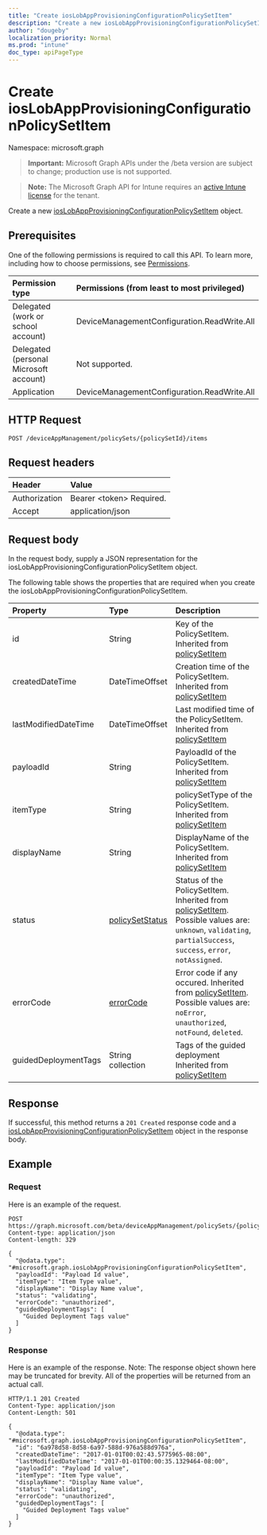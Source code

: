 ```yaml
---
title: "Create iosLobAppProvisioningConfigurationPolicySetItem"
description: "Create a new iosLobAppProvisioningConfigurationPolicySetItem object."
author: "dougeby"
localization_priority: Normal
ms.prod: "intune"
doc_type: apiPageType
---
```


# Create iosLobAppProvisioningConfigurationPolicySetItem

Namespace: microsoft.graph

> **Important:** Microsoft Graph APIs under the /beta version are subject to change; production use is not supported.

> **Note:** The Microsoft Graph API for Intune requires an [active Intune license](https://go.microsoft.com/fwlink/?linkid=839381) for the tenant.

Create a new [iosLobAppProvisioningConfigurationPolicySetItem](../resources/intune-policyset-ioslobappprovisioningconfigurationpolicysetitem.md) object.

## Prerequisites
One of the following permissions is required to call this API. To learn more, including how to choose permissions, see [Permissions](/graph/permissions-reference).

|Permission type|Permissions (from least to most privileged)|
|:---|:---|
|Delegated (work or school account)|DeviceManagementConfiguration.ReadWrite.All|
|Delegated (personal Microsoft account)|Not supported.|
|Application|DeviceManagementConfiguration.ReadWrite.All|

## HTTP Request
<!-- {
  "blockType": "ignored"
}
-->
``` http
POST /deviceAppManagement/policySets/{policySetId}/items
```

## Request headers
|Header|Value|
|:---|:---|
|Authorization|Bearer &lt;token&gt; Required.|
|Accept|application/json|

## Request body
In the request body, supply a JSON representation for the iosLobAppProvisioningConfigurationPolicySetItem object.

The following table shows the properties that are required when you create the iosLobAppProvisioningConfigurationPolicySetItem.

|Property|Type|Description|
|:---|:---|:---|
|id|String|Key of the PolicySetItem. Inherited from [policySetItem](../resources/intune-policyset-policysetitem.md)|
|createdDateTime|DateTimeOffset|Creation time of the PolicySetItem. Inherited from [policySetItem](../resources/intune-policyset-policysetitem.md)|
|lastModifiedDateTime|DateTimeOffset|Last modified time of the PolicySetItem. Inherited from [policySetItem](../resources/intune-policyset-policysetitem.md)|
|payloadId|String|PayloadId of the PolicySetItem. Inherited from [policySetItem](../resources/intune-policyset-policysetitem.md)|
|itemType|String|policySetType of the PolicySetItem. Inherited from [policySetItem](../resources/intune-policyset-policysetitem.md)|
|displayName|String|DisplayName of the PolicySetItem. Inherited from [policySetItem](../resources/intune-policyset-policysetitem.md)|
|status|[policySetStatus](../resources/intune-policyset-policysetstatus.md)|Status of the PolicySetItem. Inherited from [policySetItem](../resources/intune-policyset-policysetitem.md). Possible values are: `unknown`, `validating`, `partialSuccess`, `success`, `error`, `notAssigned`.|
|errorCode|[errorCode](../resources/intune-policyset-errorcode.md)|Error code if any occured. Inherited from [policySetItem](../resources/intune-policyset-policysetitem.md). Possible values are: `noError`, `unauthorized`, `notFound`, `deleted`.|
|guidedDeploymentTags|String collection|Tags of the guided deployment Inherited from [policySetItem](../resources/intune-policyset-policysetitem.md)|



## Response
If successful, this method returns a `201 Created` response code and a [iosLobAppProvisioningConfigurationPolicySetItem](../resources/intune-policyset-ioslobappprovisioningconfigurationpolicysetitem.md) object in the response body.

## Example

### Request
Here is an example of the request.
``` http
POST https://graph.microsoft.com/beta/deviceAppManagement/policySets/{policySetId}/items
Content-type: application/json
Content-length: 329

{
  "@odata.type": "#microsoft.graph.iosLobAppProvisioningConfigurationPolicySetItem",
  "payloadId": "Payload Id value",
  "itemType": "Item Type value",
  "displayName": "Display Name value",
  "status": "validating",
  "errorCode": "unauthorized",
  "guidedDeploymentTags": [
    "Guided Deployment Tags value"
  ]
}
```

### Response
Here is an example of the response. Note: The response object shown here may be truncated for brevity. All of the properties will be returned from an actual call.
``` http
HTTP/1.1 201 Created
Content-Type: application/json
Content-Length: 501

{
  "@odata.type": "#microsoft.graph.iosLobAppProvisioningConfigurationPolicySetItem",
  "id": "6a978d58-8d58-6a97-588d-976a588d976a",
  "createdDateTime": "2017-01-01T00:02:43.5775965-08:00",
  "lastModifiedDateTime": "2017-01-01T00:00:35.1329464-08:00",
  "payloadId": "Payload Id value",
  "itemType": "Item Type value",
  "displayName": "Display Name value",
  "status": "validating",
  "errorCode": "unauthorized",
  "guidedDeploymentTags": [
    "Guided Deployment Tags value"
  ]
}
```





